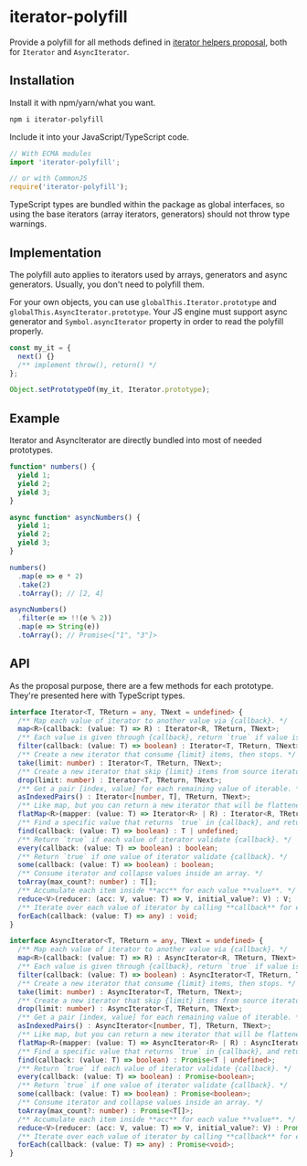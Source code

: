 # iterator-polyfill

Provide a polyfill for all methods defined in [iterator helpers proposal](https://github.com/tc39/proposal-iterator-helpers), both for `Iterator` and `AsyncIterator`.

## Installation

Install it with npm/yarn/what you want.

```bash
npm i iterator-polyfill
```

Include it into your JavaScript/TypeScript code.

```js
// With ECMA modules
import 'iterator-polyfill';

// or with CommonJS
require('iterator-polyfill');
```

TypeScript types are bundled within the package as global interfaces, so using the base iterators (array iterators, generators) should not throw type warnings.

## Implementation

The polyfill auto applies to iterators used by arrays, generators and async generators. Usually, you don't need to polyfill them.

For your own objects, you can use `globalThis.Iterator.prototype` and `globalThis.AsyncIterator.prototype`.
Your JS engine must support async generator and `Symbol.asyncIterator` property in order to read the polyfill properly.

```js
const my_it = {
  next() {}
  /** implement throw(), return() */
};

Object.setPrototypeOf(my_it, Iterator.prototype);
```

## Example

Iterator and AsyncIterator are directly bundled into most of needed prototypes.

```js
function* numbers() {
  yield 1;
  yield 2;
  yield 3;
}

async function* asyncNumbers() {
  yield 1;
  yield 2;
  yield 3;
}

numbers()
  .map(e => e * 2)
  .take(2)
  .toArray(); // [2, 4] 

asyncNumbers()
  .filter(e => !!(e % 2))
  .map(e => String(e))
  .toArray(); // Promise<["1", "3"]>
```

## API

As the proposal purpose, there are a few methods for each prototype. They're presented here with TypeScript types.

```ts
interface Iterator<T, TReturn = any, TNext = undefined> {
  /** Map each value of iterator to another value via {callback}. */
  map<R>(callback: (value: T) => R) : Iterator<R, TReturn, TNext>;
  /** Each value is given through {callback}, return `true` if value is needed into returned iterator. */
  filter(callback: (value: T) => boolean) : Iterator<T, TReturn, TNext>;
  /** Create a new iterator that consume {limit} items, then stops. */
  take(limit: number) : Iterator<T, TReturn, TNext>;
  /** Create a new iterator that skip {limit} items from source iterator, then yield all values. */
  drop(limit: number) : Iterator<T, TReturn, TNext>;
  /** Get a pair [index, value] for each remaining value of iterable. */
  asIndexedPairs() : Iterator<[number, T], TReturn, TNext>;
  /** Like map, but you can return a new iterator that will be flattened. */
  flatMap<R>(mapper: (value: T) => Iterator<R> | R) : Iterator<R, TReturn, TNext>;
  /** Find a specific value that returns `true` in {callback}, and return it. Returns `undefined` otherwise. */
  find(callback: (value: T) => boolean) : T | undefined;
  /** Return `true` if each value of iterator validate {callback}. */
  every(callback: (value: T) => boolean) : boolean;
  /** Return `true` if one value of iterator validate {callback}. */
  some(callback: (value: T) => boolean) : boolean;
  /** Consume iterator and collapse values inside an array. */
  toArray(max_count?: number) : T[];
  /** Accumulate each item inside **acc** for each value **value**. */
  reduce<V>(reducer: (acc: V, value: T) => V, initial_value?: V) : V;
  /** Iterate over each value of iterator by calling **callback** for each value. */
  forEach(callback: (value: T) => any) : void;
}

interface AsyncIterator<T, TReturn = any, TNext = undefined> {
  /** Map each value of iterator to another value via {callback}. */
  map<R>(callback: (value: T) => R) : AsyncIterator<R, TReturn, TNext>;
  /** Each value is given through {callback}, return `true` if value is needed into returned iterator. */
  filter(callback: (value: T) => boolean) : AsyncIterator<T, TReturn, TNext>;
  /** Create a new iterator that consume {limit} items, then stops. */
  take(limit: number) : AsyncIterator<T, TReturn, TNext>;
  /** Create a new iterator that skip {limit} items from source iterator, then yield all values. */
  drop(limit: number) : AsyncIterator<T, TReturn, TNext>;
  /** Get a pair [index, value] for each remaining value of iterable. */
  asIndexedPairs() : AsyncIterator<[number, T], TReturn, TNext>;
  /** Like map, but you can return a new iterator that will be flattened. */
  flatMap<R>(mapper: (value: T) => AsyncIterator<R> | R) : AsyncIterator<R, TReturn, TNext>;
  /** Find a specific value that returns `true` in {callback}, and return it. Returns `undefined` otherwise. */
  find(callback: (value: T) => boolean) : Promise<T | undefined>;
  /** Return `true` if each value of iterator validate {callback}. */
  every(callback: (value: T) => boolean) : Promise<boolean>;
  /** Return `true` if one value of iterator validate {callback}. */
  some(callback: (value: T) => boolean) : Promise<boolean>;
  /** Consume iterator and collapse values inside an array. */
  toArray(max_count?: number) : Promise<T[]>;
  /** Accumulate each item inside **acc** for each value **value**. */
  reduce<V>(reducer: (acc: V, value: T) => V, initial_value?: V) : Promise<V>;
  /** Iterate over each value of iterator by calling **callback** for each value. */
  forEach(callback: (value: T) => any) : Promise<void>;
}
```
